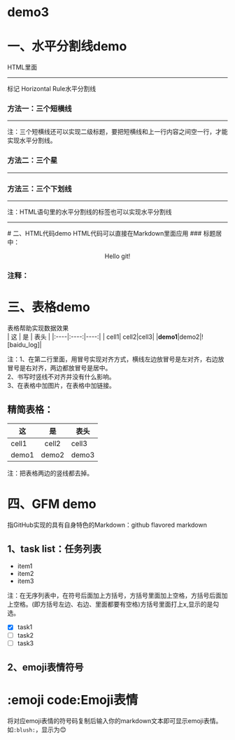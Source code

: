 # demo3

# 一、水平分割线demo

HTML里面<hr>标记 Horizontal Rule水平分割线  
### 方法一：三个短横线

---
注：三个短横线还可以实现二级标题，要把短横线和上一行内容之间空一行，才能实现水平分割线。  
### 方法二：三个星

***
### 方法三：三个下划线

___
注：HTML语句里的水平分割线的标签也可以实现水平分割线
<hr>
# 二、HTML代码demo
HTML代码可以直接在Markdown里面应用
### 标题居中：
<p align='center'>Hello git!</p>

### 注释：
<!--块注释
-->


# 三、表格demo
  
表格帮助实现数据效果  
|  这  |  是  |  表头  |
|:----|:----:|----:|
| cell1| cell2|cell3|
|**demo1**|demo2|![baidu_log]|  

注：1、在第二行里面，用冒号实现对齐方式，横线左边放冒号是左对齐，右边放冒号是右对齐，两边都放冒号是居中。  
2、书写时竖线不对齐并没有什么影响。  
3、在表格中加图片，在表格中加链接。

## 精简表格：
  这  |  是  |  表头  
----|:----:|----
cell1|cell2|cell3
demo1|demo2|demo3

注：把表格两边的竖线都去掉。
 
# 四、GFM demo
指GitHub实现的具有自身特色的Markdown：github flavored markdown

## 1、task list：任务列表
- item1  
- item2
- item3  

注：在无序列表中，在符号后面加上方括号，方括号里面加上空格，方括号后面加上空格。(即方括号左边、右边、里面都要有空格)方括号里面打上x,显示的是勾选。
- [x] task1 
- [ ] task2
- [ ] task3

## 2、emoji表情符号
:emoji code:Emoji表情
=========
将对应emoji表情的符号码复制后输入你的markdown文本即可显示emoji表情。
如`:blush:`，显示为:blush:

